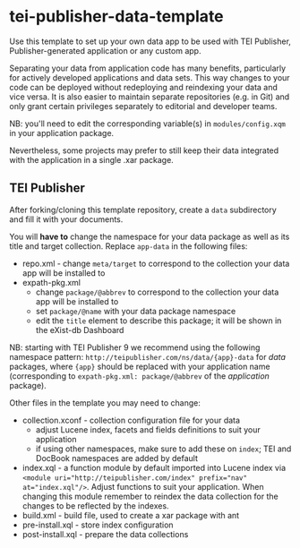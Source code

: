 # tei-publisher-data-template

Use this template to set up your own data app to be used with TEI Publisher, Publisher-generated application or any custom app.

Separating your data from application code has many benefits, particularly for actively developed applications and data sets. This way changes to your code can be deployed without redeploying and reindexing your data and vice versa. It is also easier to maintain separate repositories (e.g. in Git) and only grant certain privileges separately to editorial and developer teams.

NB: you'll need to edit the corresponding variable(s) in `modules/config.xqm` in your application package.

Nevertheless, some projects may prefer to still keep their data integrated with the application in a single .xar package.

## TEI Publisher

After forking/cloning this template repository, create a `data` subdirectory and fill it with your documents.

You will **have to** change the namespace for your data package as well as its title and target collection. Replace `app-data` in the following files:

* repo.xml - change `meta/target` to correspond to the collection your data app will be installed to
* expath-pkg.xml 
   - change `package/@abbrev` to correspond to the collection your data app will be installed to 
   - set `package/@name` with your data package namespace
   - edit the `title` element to describe this package; it will be shown in the eXist-db Dashboard

NB: starting with TEI Publisher 9 we recommend using the following namespace pattern: `http://teipublisher.com/ns/data/{app}-data` for *data* packages, where `{app}` should be replaced with your application name (corresponding to `expath-pkg.xml: package/@abbrev` of the *application* package).

Other files in the template you may need to change:

* collection.xconf - collection configuration file for your data
    - adjust Lucene index, facets and fields definitions to suit your application
    - if using other namespaces, make sure to add these on `index`; TEI and DocBook namespaces are added by default
* index.xql - a function module by default imported into Lucene index via `<module uri="http://teipublisher.com/index" prefix="nav" at="index.xql"/>`. Adjust functions to suit your application. When changing this module remember to reindex the data collection for the changes to be reflected by the indexes.
* build.xml - build file, used to create a xar package with ant
* pre-install.xql - store index configuration 
* post-install.xql - prepare the data collections
